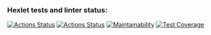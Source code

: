 ### Hexlet tests and linter status:
[![Actions Status](https://github.com/Azeend/java-project-71/workflows/hexlet-check/badge.svg)](https://github.com/Azeend/java-project-71/actions)
[![Actions Status](https://github.com/Azeend/java-project-71/workflows/workflows/badge.svg)](https://github.com/Azeend/java-project-71/actions)
[![Maintainability](https://api.codeclimate.com/v1/badges/e1bd0ed0c27ac38d77fc/maintainability)](https://codeclimate.com/github/Azeend/java-project-71/maintainability)
[![Test Coverage](https://api.codeclimate.com/v1/badges/e1bd0ed0c27ac38d77fc/test_coverage)](https://codeclimate.com/github/Azeend/java-project-71/test_coverage)
